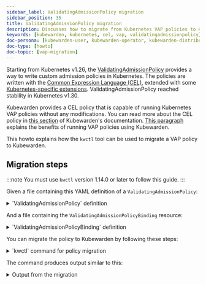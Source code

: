```yaml
---
sidebar_label: ValidatingAdmissionPolicy migration
sidebar_position: 35
title: ValidatingAdmissionPolicy migration
description: Discusses how to migrate from Kubernetes VAP policies to Kubewarden.
keywords: [kubewarden, kubernetes, cel, vap, validatingadmissionpolicy]
doc-persona: [kubewarden-user, kubewarden-operator, kubewarden-distributor, kubewarden-integrator]
doc-type: [howto]
doc-topic: [vap-migration]
---
```


<head>
  <link rel="canonical" href="https://docs.kubewarden.io/howtos/vap-migration"/>
</head>

Starting from Kubernetes v1.26, the [ValidatingAdmissionPolicy](https://kubernetes.io/docs/reference/access-authn-authz/validating-admission-policy/)
provides a way to write custom admission policies in Kubernetes. The policies are
written with the [Common Expression Language (CEL)](https://cel.dev/), extended with
some [Kubernetes-specific extensions](https://kubernetes.io/docs/reference/using-api/cel/).
ValidatingAdmissionPolicy reached stability in Kubernetes v1.30.

Kubewarden provides a CEL policy that is capable of running Kubernetes VAP policies without any modifications.
You can read more about the CEL policy in [this section](../tutorials/writing-policies/CEL/01-intro-cel.md) of Kubewarden's documentation.
[This paragraph](../tutorials/writing-policies/CEL/intro-cel#benefits-of-kubewardens-cel-policy-in-comparison-with-validatingadmissionpolicies)
explains the benefits of running VAP policies using Kubewarden.

This howto explains how the `kwctl` tool can be used to migrate a VAP policy to Kubewarden.

## Migration steps

:::note
You must use `kwctl` version 1.14.0 or later to follow this guide.
:::

Given a file containing this YAML definition of a `ValidatingAdmissionPolicy`:

<details>

<summary>`ValidatingAdmissionPolicy` definition</summary>

```yaml title="vap.yml"
apiVersion: admissionregistration.k8s.io/v1
kind: ValidatingAdmissionPolicy
metadata:
  name: "force-liveness-probe"
spec:
  failurePolicy: Fail
  variables:
    - name: containers_without_liveness_probe
      expression: |
        object.spec.template.spec.containers.filter(c, !has(c.livenessProbe)).map(c, c.name)
  matchConstraints:
    resourceRules:
      - apiGroups: ["apps"]
        apiVersions: ["v1"]
        operations: ["CREATE", "UPDATE"]
        resources: ["deployments"]
  validations:
    - expression: |
        size(variables.containers_without_liveness_probe) == 0
      messageExpression: |
        'These containers are missing a liveness probe: ' + variables.containers_without_liveness_probe.join(' ')
      reason: Invalid
```

</details>

And a file containing the `ValidatingAdmissionPolicyBinding` resource:

<details>

<summary>`ValidatingAdmissionPolicyBinding` definition</summary>

```yaml title="vap-binding.yml"
apiVersion: admissionregistration.k8s.io/v1
kind: ValidatingAdmissionPolicyBinding
metadata:
  name: "kw-scaffold-demo"
spec:
  policyName: "force-liveness-probe"
  validationActions: [Deny]
  matchResources:
    namespaceSelector:
      matchLabels:
        docs.kubewarden.io/vap-migration: enabled
```

</details>

You can migrate the policy to Kubewarden by following these steps:

<details>

<summary>`kwctl` command for policy migration</summary>

```shell
$ kwctl scaffold vap \
    -p vap.yml \
    -b vap-binding.yml
```

</details>

The command produces output similar to this:

<details>

<summary>Output from the migration</summary>

```shell
2024-06-24T16:00:16.516062Z  WARN kwctl::scaffold: Using the 'latest' version of the CEL policy could lead to unexpected behavior. It is recommended to use a specific version to avoid breaking changes.
apiVersion: policies.kubewarden.io/v1
kind: ClusterAdmissionPolicy
metadata:
  name: kw-scaffold-demo
spec:
  module: ghcr.io/kubewarden/policies/cel-policy:latest
  settings:
    variables:
    - expression: |
        object.spec.template.spec.containers.filter(c, !has(c.livenessProbe)).map(c, c.name)
      name: containers_without_liveness_probe
    validations:
    - expression: |
        size(variables.containers_without_liveness_probe) == 0
      messageExpression: |
        'These containers are missing a liveness probe: ' + variables.containers_without_liveness_probe.join(' ')
      reason: Invalid
  rules:
  - apiGroups:
    - apps
    apiVersions:
    - v1
    resources:
    - deployments
    operations:
    - CREATE
    - UPDATE
  mutating: false
  failurePolicy: Fail
  namespaceSelector:
    matchLabels:
      docs.kubewarden.io/vap-migration: enabled
```

:::note
The command warns the user about the usage of the `latest` version of the CEL policy.
It is recommended to use a specific version to avoid breaking changes.

This can be done using the `--cel-policy` flag, like this:

```shell
$ kwctl scaffold vap \
    --cel-policy ghcr.io/kubewarden/policies/cel-policy:v1.0.1 \
    -p vap.yml \
    -b vap-binding.yml
```

:::

</details>
